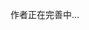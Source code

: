 <!--
 * @Author: dushuai
 * @Date: 2023-12-22 18:26:03
 * @LastEditors: dushuai
 * @LastEditTime: 2023-12-22 18:28:26
 * @description: 心平气和
-->
作者正在完善中...